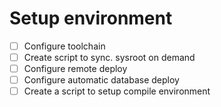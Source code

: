 # Setup environment
- [ ] Configure toolchain
- [ ] Create script to sync. sysroot on demand
- [ ] Configure remote deploy
- [ ] Configure automatic database deploy 
- [ ] Create a script to setup compile environment
